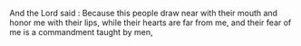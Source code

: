 And the Lord said : Because this people draw near with their mouth and honor me with their lips, while their hearts are far from me, and their fear of me is a commandment taught by men,

